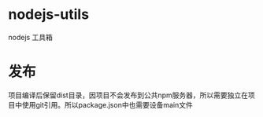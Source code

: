 # nodejs-utils
nodejs 工具箱


# 发布
项目编译后保留dist目录，因项目不会发布到公共npm服务器，所以需要独立在项目中使用git引用。所以package.json中也需要设备main文件
